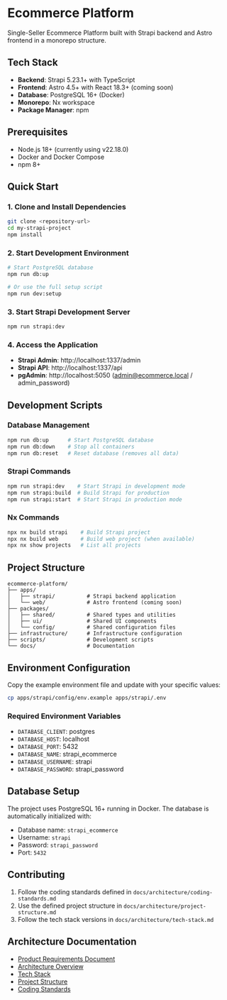 # Ecommerce Platform

Single-Seller Ecommerce Platform built with Strapi backend and Astro frontend in a monorepo structure.

## Tech Stack

- **Backend**: Strapi 5.23.1+ with TypeScript
- **Frontend**: Astro 4.5+ with React 18.3+ (coming soon)
- **Database**: PostgreSQL 16+ (Docker)
- **Monorepo**: Nx workspace
- **Package Manager**: npm

## Prerequisites

- Node.js 18+ (currently using v22.18.0)
- Docker and Docker Compose
- npm 8+

## Quick Start

### 1. Clone and Install Dependencies

```bash
git clone <repository-url>
cd my-strapi-project
npm install
```

### 2. Start Development Environment

```bash
# Start PostgreSQL database
npm run db:up

# Or use the full setup script
npm run dev:setup
```

### 3. Start Strapi Development Server

```bash
npm run strapi:dev
```

### 4. Access the Application

- **Strapi Admin**: http://localhost:1337/admin
- **Strapi API**: http://localhost:1337/api
- **pgAdmin**: http://localhost:5050 (admin@ecommerce.local / admin_password)

## Development Scripts

### Database Management

```bash
npm run db:up      # Start PostgreSQL database
npm run db:down    # Stop all containers
npm run db:reset   # Reset database (removes all data)
```

### Strapi Commands

```bash
npm run strapi:dev    # Start Strapi in development mode
npm run strapi:build  # Build Strapi for production
npm run strapi:start  # Start Strapi in production mode
```

### Nx Commands

```bash
npx nx build strapi    # Build Strapi project
npx nx build web       # Build web project (when available)
npx nx show projects   # List all projects
```

## Project Structure

```
ecommerce-platform/
├── apps/
│   ├── strapi/          # Strapi backend application
│   └── web/             # Astro frontend (coming soon)
├── packages/
│   ├── shared/          # Shared types and utilities
│   ├── ui/              # Shared UI components
│   └── config/          # Shared configuration files
├── infrastructure/      # Infrastructure configuration
├── scripts/             # Development scripts
└── docs/                # Documentation
```

## Environment Configuration

Copy the example environment file and update with your specific values:

```bash
cp apps/strapi/config/env.example apps/strapi/.env
```

### Required Environment Variables

- `DATABASE_CLIENT`: postgres
- `DATABASE_HOST`: localhost
- `DATABASE_PORT`: 5432
- `DATABASE_NAME`: strapi_ecommerce
- `DATABASE_USERNAME`: strapi
- `DATABASE_PASSWORD`: strapi_password

## Database Setup

The project uses PostgreSQL 16+ running in Docker. The database is automatically initialized with:

- Database name: `strapi_ecommerce`
- Username: `strapi`
- Password: `strapi_password`
- Port: `5432`

## Contributing

1. Follow the coding standards defined in `docs/architecture/coding-standards.md`
2. Use the defined project structure in `docs/architecture/project-structure.md`
3. Follow the tech stack versions in `docs/architecture/tech-stack.md`

## Architecture Documentation

- [Product Requirements Document](docs/prd.md)
- [Architecture Overview](docs/architecture.md)
- [Tech Stack](docs/architecture/tech-stack.md)
- [Project Structure](docs/architecture/project-structure.md)
- [Coding Standards](docs/architecture/coding-standards.md)
